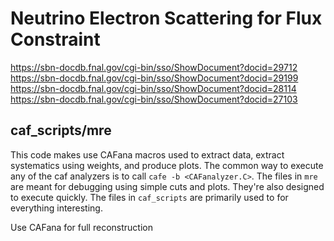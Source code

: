 # Neutrino Electron Scattering for Flux Constraint

https://sbn-docdb.fnal.gov/cgi-bin/sso/ShowDocument?docid=29712 <br />
https://sbn-docdb.fnal.gov/cgi-bin/sso/ShowDocument?docid=29199 <br />
https://sbn-docdb.fnal.gov/cgi-bin/sso/ShowDocument?docid=28114 <br />
https://sbn-docdb.fnal.gov/cgi-bin/sso/ShowDocument?docid=27103 <br />

## caf_scripts/mre
This code makes use CAFana macros used to extract data, extract systematics using weights, and produce plots. The common way to execute any of the caf analyzers is to call `cafe -b <CAFanalyzer.C>`. The files in `mre` are meant for debugging using simple cuts and plots. They're also designed to execute quickly. The files in `caf_scripts` are primarily used to for everything interesting. 



Use CAFana for full reconstruction
